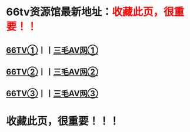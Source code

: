# <h1>66tv资源馆最新地址：<font color="red">收藏此页，很重要！！</font></h1>
<h2><a target="_blank" href="http://66tv80.com">66TV①</a>丨丨<a target="_blank" href="#">三毛AV网①</a></h2>
<h2><a target="_blank" href="http://66tv81.com">66TV②</a>丨丨<a target="_blank" href="#">三毛AV网②</a></h2>
<h2><a target="_blank" href="http://66tv82.com">66TV③</a>丨丨<a target="_blank" href="#">三毛AV网③</a></h2>
<h1>收藏此页，很重要！！！</h1>
